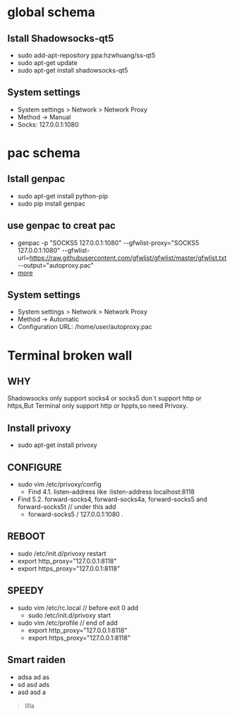 # global schema
##  Istall Shadowsocks-qt5
* sudo add-apt-repository ppa:hzwhuang/ss-qt5
* sudo apt-get update
* sudo apt-get install shadowsocks-qt5

## System settings 
* System settings > Network > Network Proxy
* Method -> Manual
* Socks: 127.0.0.1:1080

# pac schema
## Istall genpac
* sudo apt-get install python-pip
* sudo pip install genpac

## use genpac to creat pac
* genpac -p "SOCKS5 127.0.0.1:1080" --gfwlist-proxy="SOCKS5 127.0.0.1:1080" --gfwlist-url=https://raw.githubusercontent.com/gfwlist/gfwlist/master/gfwlist.txt --output="autoproxy.pac"
* [more](https://github.com/JinnLynn/genpac#usage)

## System settings 
* System settings > Network > Network Proxy
* Method -> Automatic
* Configuration URL: /home/user/autoproxy.pac

# Terminal broken wall
## WHY
Shadowsocks only support socks4 or socks5 don`t support http or https,But Terminal only support http or hppts,so need Privoxy.

## Install privoxy
* sudo apt-get install privoxy

## CONFIGURE
* sudo vim /etc/privoxy/config
  * Find 4.1. listen-address like :listen-address  localhost:8118
* Find 5.2. forward-socks4, forward-socks4a, forward-socks5 and forward-socks5t // under this add
  * forward-socks5 / 127.0.0.1:1080  .
  
## REBOOT
* sudo /etc/init.d/privoxy restart
* export http_proxy="127.0.0.1:8118"
* export https_proxy="127.0.0.1:8118"

## SPEEDY
* sudo vim /etc/rc.local // before exit 0 add 
  * sudo /etc/init.d/privoxy start
* sudo vim /etc/profile // end of add
  * export http_proxy="127.0.0.1:8118"
  * export https_proxy="127.0.0.1:8118"
## Smart raiden 
- adsa ad as
- sd asd ads 
- asd asd a
> lllla 

